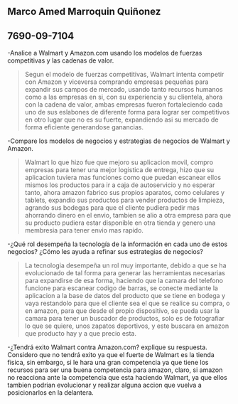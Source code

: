 ## Marco Amed Marroquin Quiñonez 
## 7690-09-7104


-Analice a Walmart y Amazon.com usando los modelos de fuerzas competitivas y las cadenas de valor.
>Segun el modelo de fuerzas competitivas, Walmart intenta competir con Amazon y viceversa comprando empresas pequeñas para expandir sus campos de mercado, usando tanto recursos humanos como a las empresas en si, con su experiencia y su clientela, ahora con la cadena de valor, ambas empresas fueron fortaleciendo cada uno de sus eslabones de diferente forma para lograr ser competitivos en otro lugar que no es su fuerte, expandiendo asi su mercado de forma eficiente generandose ganancias.

-Compare los modelos de negocios y estrategias de negocios de Walmart y Amazon.
>Walmart lo que hizo fue que mejoro su aplicacion movil, compro empresas para tener una mejor logistica de entrega, hizo que su aplicacion tuviera mas funciones como que puedan escanear ellos mismos los productos para ir a caja de autoservicio y no esperar tanto, ahora amazon fabrico sus propios aparatos, como celulares y tablets, expandio sus productos para vender productos de limpieza, agrando sus bodegas para que el cliente pudiera pedir mas ahorrando dinero en el envio, tambien se alio a otra empresa para que su producto pudiera estar disponible en otra tienda y genero una membresia para tener envio mas rapido.

-¿Qué rol desempeña la tecnología de la información en cada uno de estos negocios? ¿Cómo les ayuda a refinar sus estrategias de negocios?
>La tecnologia desempeña un rol muy importante, debido a que se ha evolucionado de tal forma para generar las herramientas necesarias para expandirse de esa forma, haciendo que la camara del telefono funcione para escanear codigo de barras, se conecte mediante la aplicacion a la base de datos del producto que se tiene en bodega y vaya restandolo para que el cliente sea el que se realice su compra, o en amazon, para que desde el propio dispositivo, se pueda usar la camara para tener un buscador de productos, solo es de fotografiar lo que se quiere, unos zapatos deportivos, y este buscara en amazon que producto hay y a que precio esta.

-¿Tendrá exito Walmart contra Amazon.com? explique su respuesta.
Considero que no tendrá exito ya que el fuerte de Walmart es la tienda fisica, sin embargo, si le hara una gran competencia ya que tiene los recursos para ser una buena competencia para amazon, claro, si amazon no reacciona ante la competencia que esta haciendo Walmart, ya que ellos tambien podrian evolucionar y realizar alguna accion que vuelva a posicionarlos en la delantera.

